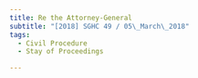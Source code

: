 ```yaml
---
title: Re the Attorney-General 
subtitle: "[2018] SGHC 49 / 05\_March\_2018"
tags:
  - Civil Procedure
  - Stay of Proceedings

---
```



